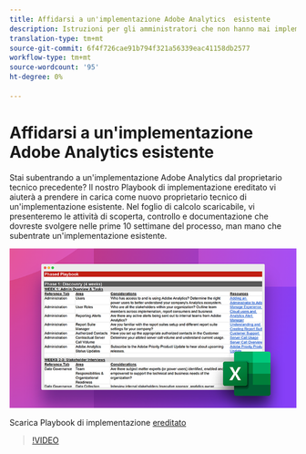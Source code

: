 ```yaml
---
title: Affidarsi a un'implementazione Adobe Analytics  esistente
description: Istruzioni per gli amministratori che non hanno mai implementato un'implementazione Adobe Analytics  esistente.
translation-type: tm+mt
source-git-commit: 6f4f726cae91b794f321a56339eac41158db2577
workflow-type: tm+mt
source-wordcount: '95'
ht-degree: 0%

---
```



# Affidarsi a un&#39;implementazione Adobe Analytics  esistente

Stai subentrando a un&#39;implementazione Adobe Analytics  dal proprietario tecnico precedente? Il nostro Playbook di implementazione ereditato vi aiuterà a prendere in carica come nuovo proprietario tecnico di un&#39;implementazione esistente. Nel foglio di calcolo scaricabile, vi presenteremo le attività di scoperta, controllo e documentazione che dovreste svolgere nelle prime 10 settimane del processo, man mano che subentrate un&#39;implementazione esistente.

![Playbook](assets/inherited-impl-playbook.png)

Scarica Playbook di implementazione [ereditato](assets/adobe_analytics_inherited_implementation_playbook.xlsx)

>[!VIDEO](https://video.tv.adobe.com/v/327314/?quality=12&learn=on)
